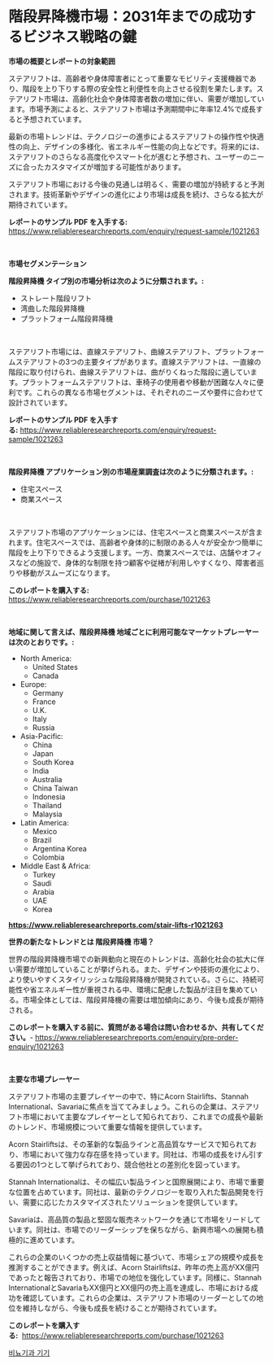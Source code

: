 <p><h1>階段昇降機市場：2031年までの成功するビジネス戦略の鍵</h1></p><p><strong>市場の概要とレポートの対象範囲</strong></p>
<p><p>ステアリフトは、高齢者や身体障害者にとって重要なモビリティ支援機器であり、階段を上り下りする際の安全性と利便性を向上させる役割を果たします。ステアリフト市場は、高齢化社会や身体障害者数の増加に伴い、需要が増加しています。市場予測によると、ステアリフト市場は予測期間中に年率12.4%で成長すると予想されています。</p><p>最新の市場トレンドは、テクノロジーの進歩によるステアリフトの操作性や快適性の向上、デザインの多様化、省エネルギー性能の向上などです。将来的には、ステアリフトのさらなる高度化やスマート化が進むと予想され、ユーザーのニーズに合ったカスタマイズが増加する可能性があります。</p><p>ステアリフト市場における今後の見通しは明るく、需要の増加が持続すると予測されます。技術革新やデザインの進化により市場は成長を続け、さらなる拡大が期待されています。</p></p>
<p><strong>レポートのサンプル PDF を入手する:</strong> <a href="https://www.reliableresearchreports.com/enquiry/request-sample/1021263">https://www.reliableresearchreports.com/enquiry/request-sample/1021263</a></p>
<p>&nbsp;</p>
<p><strong>市場セグメンテーション</strong></p>
<p><strong>階段昇降機 タイプ別の市場分析は次のように分類されます。:</strong></p>
<p><ul><li>ストレート階段リフト</li><li>湾曲した階段昇降機</li><li>プラットフォーム階段昇降機</li></ul></p>
<p>&nbsp;</p>
<p><p>ステアリフト市場には、直線ステアリフト、曲線ステアリフト、プラットフォームステアリフトの3つの主要タイプがあります。直線ステアリフトは、一直線の階段に取り付けられ、曲線ステアリフトは、曲がりくねった階段に適しています。プラットフォームステアリフトは、車椅子の使用者や移動が困難な人々に便利です。これらの異なる市場セグメントは、それぞれのニーズや要件に合わせて設計されています。</p></p>
<p><strong>レポートのサンプル PDF を入手する:</strong>&nbsp;<a href="https://www.reliableresearchreports.com/enquiry/request-sample/1021263">https://www.reliableresearchreports.com/enquiry/request-sample/1021263</a></p>
<p>&nbsp;</p>
<p><strong> 階段昇降機 アプリケーション別の市場産業調査は次のように分類されます。:</strong></p>
<p><ul><li>住宅スペース</li><li>商業スペース</li></ul></p>
<p>&nbsp;</p>
<p><p>ステアリフト市場のアプリケーションには、住宅スペースと商業スペースが含まれます。住宅スペースでは、高齢者や身体的に制限のある人々が安全かつ簡単に階段を上り下りできるよう支援します。一方、商業スペースでは、店舗やオフィスなどの施設で、身体的な制限を持つ顧客や従楮が利用しやすくなり、障害者巡りや移動がスムーズになります。</p></p>
<p><strong>このレポートを購入する:</strong>&nbsp; <a href="https://www.reliableresearchreports.com/purchase/1021263">https://www.reliableresearchreports.com/purchase/1021263</a></p>
<p>&nbsp;</p>
<p><strong>地域に関して言えば、階段昇降機 地域ごとに利用可能なマーケットプレーヤーは次のとおりです。:</strong></p>
<p><ul>
    <li>
        North America:
        <ul>
            <li>United States</li>
            <li>Canada</li>
        </ul>
    </li>
    <li>
        Europe:
        <ul>
            <li>Germany</li>
            <li>France</li>
            <li>U.K.</li>
            <li>Italy</li>
            <li>Russia</li>
        </ul>
    </li>
    <li>
        Asia-Pacific:
        <ul>
            <li>China</li>
            <li>Japan</li>
            <li>South Korea</li>
            <li>India</li>
            <li>Australia</li>
            <li>China Taiwan</li>
            <li>Indonesia</li>
            <li>Thailand</li>
            <li>Malaysia</li>
        </ul>
    </li>
    <li>
        Latin America:
        <ul>
            <li>Mexico</li>
            <li>Brazil</li>
            <li>Argentina Korea</li>
            <li>Colombia</li>
        </ul>
    </li>
    <li>
        Middle East & Africa:
        <ul>
            <li>Turkey</li>
            <li>Saudi</li>
            <li>Arabia</li>
            <li>UAE</li>
            <li>Korea</li>
        </ul>
    </li>
    </ul></p>
<p><strong><a href="https://www.reliableresearchreports.com/stair-lifts-r1021263">https://www.reliableresearchreports.com/stair-lifts-r1021263</a></strong>&nbsp;</p>
<p><strong>世界の新たなトレンドとは 階段昇降機 市場？</strong></p>
<p><p>世界の階段昇降機市場での新興動向と現在のトレンドは、高齢化社会の拡大に伴い需要が増加していることが挙げられる。また、デザインや技術の進化により、より使いやすくスタイリッシュな階段昇降機が開発されている。さらに、持続可能性や省エネルギー性が重視される中、環境に配慮した製品が注目を集めている。市場全体としては、階段昇降機の需要は増加傾向にあり、今後も成長が期待される。</p></p>
<p><strong>このレポートを購入する前に、質問がある場合は問い合わせるか、共有してください。</strong>- <a href="https://www.reliableresearchreports.com/enquiry/pre-order-enquiry/1021263">https://www.reliableresearchreports.com/enquiry/pre-order-enquiry/1021263</a></p>
<p>&nbsp;</p>
<p><strong>主要な市場プレーヤー</strong></p>
<p><p>ステアリフト市場の主要プレイヤーの中で、特にAcorn Stairlifts、Stannah International、Savariaに焦点を当ててみましょう。これらの企業は、ステアリフト市場において主要なプレイヤーとして知られており、これまでの成長や最新のトレンド、市場規模について重要な情報を提供しています。</p><p>Acorn Stairliftsは、その革新的な製品ラインと高品質なサービスで知られており、市場において強力な存在感を持っています。同社は、市場の成長をけん引する要因の1つとして挙げられており、競合他社との差別化を図っています。</p><p>Stannah Internationalは、その幅広い製品ラインと国際展開により、市場で重要な位置を占めています。同社は、最新のテクノロジーを取り入れた製品開発を行い、需要に応じたカスタマイズされたソリューションを提供しています。</p><p>Savariaは、高品質の製品と堅固な販売ネットワークを通じて市場をリードしています。同社は、市場でのリーダーシップを保ちながら、新興市場への展開も積極的に進めています。</p><p>これらの企業のいくつかの売上収益情報に基づいて、市場シェアの規模や成長を推測することができます。例えば、Acorn Stairliftsは、昨年の売上高がXX億円であったと報告されており、市場での地位を強化しています。同様に、Stannah InternationalとSavariaもXX億円とXX億円の売上高を達成し、市場における成功を確認しています。これらの企業は、ステアリフト市場のリーダーとしての地位を維持しながら、今後も成長を続けることが期待されています。</p></p>
<p><strong>このレポートを購入する:</strong>&nbsp;&nbsp;<a href="https://www.reliableresearchreports.com/purchase/1021263">https://www.reliableresearchreports.com/purchase/1021263</a></p>
<p><p><a href="https://medium.com/@wheelgg5674537/%EC%9A%94%EB%A1%9C%ED%95%99-%EC%9E%A5%EB%B9%84-%EC%8B%9C%EC%9E%A5-%EC%A0%90%EC%9C%A0%EC%9C%A8-%EB%B3%80%ED%99%94-%EB%B0%8F-%EC%8B%9C%EC%9E%A5-%EC%84%B1%EC%9E%A5-%EC%B6%94%EC%9D%B4-2024%EB%85%84-2031%EB%85%84-a5130883a4b5">비뇨기과 기기</a></p></p>